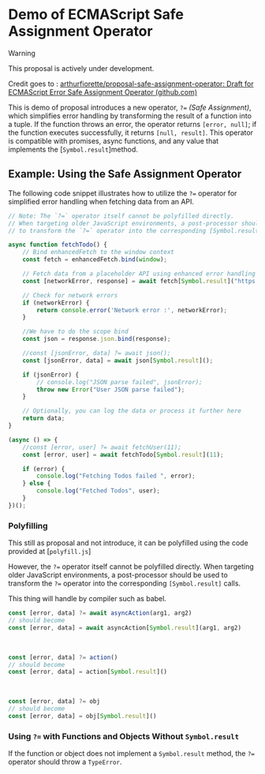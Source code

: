 # Demo of ECMAScript Safe Assignment Operator 

> [!WARNING]  
> This proposal is actively under development.

Credit goes to : [arthurfiorette/proposal-safe-assignment-operator: Draft for ECMAScript Error Safe Assignment Operator (github.com)](https://github.com/arthurfiorette/proposal-safe-assignment-operator)

This is demo of proposal introduces a new operator, `?=`  _(Safe Assignment)_, which simplifies error handling by transforming the result of a function into a tuple. If the function throws an error, the operator returns `[error, null]`; if the function executes successfully, it returns `[null, result]`. This operator is compatible with promises, async functions, and any value that implements the [`Symbol.result`]method.

## Example: Using the Safe Assignment Operator

The following code snippet illustrates how to utilize the `?=` operator for simplified error handling when fetching data from an API.

```javascript
// Note: The `?=` operator itself cannot be polyfilled directly.
// When targeting older JavaScript environments, a post-processor should be used 
// to transform the `?=` operator into the corresponding [Symbol.result] calls.

async function fetchTodo() {
    // Bind enhancedFetch to the window context
    const fetch = enhancedFetch.bind(window);

    // Fetch data from a placeholder API using enhanced error handling
    const [networkError, response] = await fetch[Symbol.result]("https://jsonplaceholder.typicode.com/todos/1");

    // Check for network errors
    if (networkError) {
        return console.error('Network error :', networkError);
    }

    //We have to do the scope bind
    const json = response.json.bind(response);

    //const [jsonError, data] ?= await json();
    const [jsonError, data] = await json[Symbol.result]();

    if (jsonError) {
        // console.log("JSON parse failed", jsonError);
        throw new Error("User JSON parse failed");
    }

    // Optionally, you can log the data or process it further here
    return data;
}

(async () => {
    //const [error, user] ?= await fetchUser(11);
    const [error, user] = await fetchTodo[Symbol.result](11);

    if (error) {
        console.log("Fetching Todos failed ", error);
    } else {
        console.log("Fetched Todos", user);
    }
})();
```

### Polyfilling
This still as proposal and not introduce, it can be polyfilled using the code provided at  [`polyfill.js`]

However, the  `?=`  operator itself cannot be polyfilled directly. When targeting older JavaScript environments, a post-processor should be used to transform the  `?=`  operator into the corresponding  `[Symbol.result]`  calls.

This thing will handle by compiler such as babel.

```javascript
const [error, data] ?= await asyncAction(arg1, arg2)
// should become
const [error, data] = await asyncAction[Symbol.result](arg1, arg2)
```
<br/>

```javascript
const [error, data] ?= action()
// should become
const [error, data] = action[Symbol.result]()
```
<br/>

```javascript
const [error, data] ?= obj
// should become
const [error, data] = obj[Symbol.result]()
```

### Using  `?=`  with Functions and Objects Without  `Symbol.result`

If the function or object does not implement a `Symbol.result` method, the `?=` operator should throw a `TypeError`.